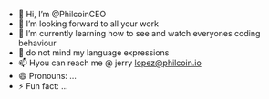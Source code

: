- 👋 Hi, I’m @PhilcoinCEO
- 👀 I’m looking forward to all your work
- 🌱 I’m currently learning how to see and watch everyones coding behaviour
- 💞️ do not mind my language expressions 
- 📫 Hyou can reach me @ jerry lopez@philcoin.io
- 😄 Pronouns: ...
- ⚡ Fun fact: ...

<!---
PhilcoinCEO/PhilcoinCEO is a ✨ special ✨ repository because its `README.md` (this file) appears on your GitHub profile.
You can click the Preview link to take a look at your changes.
--->
